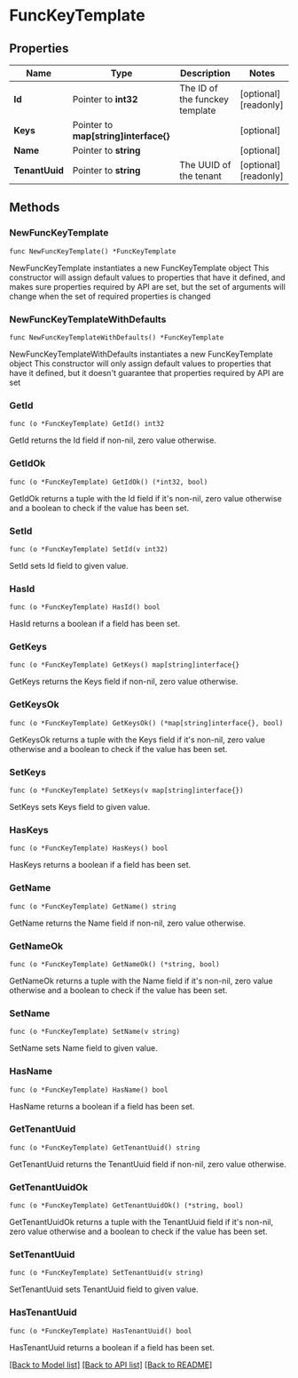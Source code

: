 # FuncKeyTemplate

## Properties

Name | Type | Description | Notes
------------ | ------------- | ------------- | -------------
**Id** | Pointer to **int32** | The ID of the funckey template | [optional] [readonly]
**Keys** | Pointer to **map[string]interface{}** |  | [optional]
**Name** | Pointer to **string** |  | [optional]
**TenantUuid** | Pointer to **string** | The UUID of the tenant | [optional] [readonly]

## Methods

### NewFuncKeyTemplate

`func NewFuncKeyTemplate() *FuncKeyTemplate`

NewFuncKeyTemplate instantiates a new FuncKeyTemplate object
This constructor will assign default values to properties that have it defined,
and makes sure properties required by API are set, but the set of arguments
will change when the set of required properties is changed

### NewFuncKeyTemplateWithDefaults

`func NewFuncKeyTemplateWithDefaults() *FuncKeyTemplate`

NewFuncKeyTemplateWithDefaults instantiates a new FuncKeyTemplate object
This constructor will only assign default values to properties that have it defined,
but it doesn't guarantee that properties required by API are set

### GetId

`func (o *FuncKeyTemplate) GetId() int32`

GetId returns the Id field if non-nil, zero value otherwise.

### GetIdOk

`func (o *FuncKeyTemplate) GetIdOk() (*int32, bool)`

GetIdOk returns a tuple with the Id field if it's non-nil, zero value otherwise
and a boolean to check if the value has been set.

### SetId

`func (o *FuncKeyTemplate) SetId(v int32)`

SetId sets Id field to given value.

### HasId

`func (o *FuncKeyTemplate) HasId() bool`

HasId returns a boolean if a field has been set.

### GetKeys

`func (o *FuncKeyTemplate) GetKeys() map[string]interface{}`

GetKeys returns the Keys field if non-nil, zero value otherwise.

### GetKeysOk

`func (o *FuncKeyTemplate) GetKeysOk() (*map[string]interface{}, bool)`

GetKeysOk returns a tuple with the Keys field if it's non-nil, zero value otherwise
and a boolean to check if the value has been set.

### SetKeys

`func (o *FuncKeyTemplate) SetKeys(v map[string]interface{})`

SetKeys sets Keys field to given value.

### HasKeys

`func (o *FuncKeyTemplate) HasKeys() bool`

HasKeys returns a boolean if a field has been set.

### GetName

`func (o *FuncKeyTemplate) GetName() string`

GetName returns the Name field if non-nil, zero value otherwise.

### GetNameOk

`func (o *FuncKeyTemplate) GetNameOk() (*string, bool)`

GetNameOk returns a tuple with the Name field if it's non-nil, zero value otherwise
and a boolean to check if the value has been set.

### SetName

`func (o *FuncKeyTemplate) SetName(v string)`

SetName sets Name field to given value.

### HasName

`func (o *FuncKeyTemplate) HasName() bool`

HasName returns a boolean if a field has been set.

### GetTenantUuid

`func (o *FuncKeyTemplate) GetTenantUuid() string`

GetTenantUuid returns the TenantUuid field if non-nil, zero value otherwise.

### GetTenantUuidOk

`func (o *FuncKeyTemplate) GetTenantUuidOk() (*string, bool)`

GetTenantUuidOk returns a tuple with the TenantUuid field if it's non-nil, zero value otherwise
and a boolean to check if the value has been set.

### SetTenantUuid

`func (o *FuncKeyTemplate) SetTenantUuid(v string)`

SetTenantUuid sets TenantUuid field to given value.

### HasTenantUuid

`func (o *FuncKeyTemplate) HasTenantUuid() bool`

HasTenantUuid returns a boolean if a field has been set.

[[Back to Model list]](../README.md#documentation-for-models) [[Back to API list]](../README.md#documentation-for-api-endpoints) [[Back to README]](../README.md)
